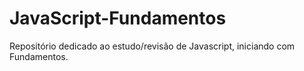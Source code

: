 # JavaScript-Fundamentos
Repositório dedicado ao estudo/revisão de Javascript, iniciando com Fundamentos.
